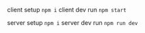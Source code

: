 client setup
```npm i```
client dev run
```npm start```

server setup
```npm i```
server dev run
```npm run dev```
